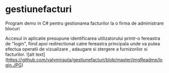 # gestiunefacturi
Program demo in C# pentru gestionarea facturilor la o firma de administrare blocuri

Accesul in aplicatie presupune identificarea utilizatorului printr-o fereastra de "login", fiind apoi redirectionat catre fereastra principala unde va putea efectua operatii de vizualizare , adaugare si stergere a furnizorilor si facturilor.
![alt text] (https://github.com/valymirauta/gestiunefacturi/blob/master/imgReadme/login.JPG)

